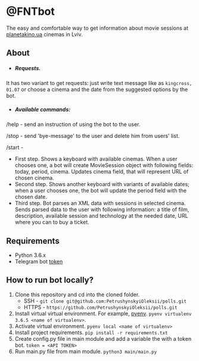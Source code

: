 # @FNTbot
The easy and comfortable way to get information about movie sessions at [planetakino.ua](https://planetakino.ua/lvov/) cinemas in Lviv.
## About
- ##### Requests.

It has two variant to get requests: just write text message like as `kingcross, 01.07` or choose a cinema and the date from the suggested options by the bot.
- ##### Available commands:

/help - send an instruction of using the bot to the user.

/stop - send 'bye-message' to the user and delete him from users' list.

/start -
  - First step. Shows a keyboard with available cinemas. When a user chooses one, a bot will create MovieSession object with following fields: today, period, cinema. Updates cinema field, that will represent URL of chosen cinema.
  - Second step. Shows another keyboard with variants of available dates; when a user chooses one, the bot will update the period field with the chosen date.
  - Third step. Bot parses an XML data with sessions in selected cinema. Sends parsed data to the user with following information: a title of film, description, available session and technology at the needed date, URL where you can to buy a ticket.
## Requirements
- Python 3.6.x
- Telegram bot [token](https://core.telegram.org/bots#3-how-do-i-create-a-bot)
## How to run bot locally?
   1. Clone this repository and cd into the cloned folder.
       - SSH - `git clone git@github.com:PetrushynskyiOleksii/polls.git`
       - HTTPS - `https://github.com/PetrushynskyiOleksii/polls.git`
   2. Install virtual virtual environment. For example, [pyenv](https://github.com/pyenv/pyenv).
    `pyenv virtualenv 3.6.5 <name of virtualenv>`.
   3. Activate virtual environment.
   `pyenv local <name of virtualenv>`
   4. Install project requirements.
   `pip install -r requirements.txt`
   5. Create config.py file in main module and add a variable the with a token bot.
   `token = <API TOKEN>`
   5. Run main.py file from main module.
   `python3 main/main.py`
